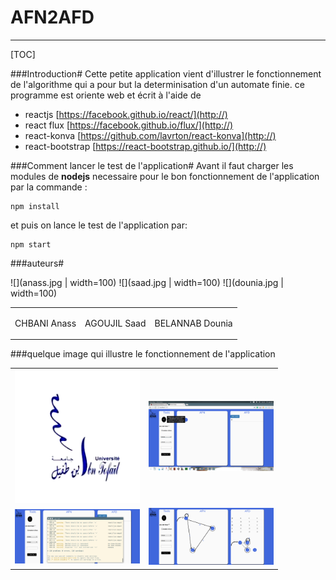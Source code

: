 

# AFN2AFD
-	-	-
[TOC]

###Introduction#
 Cette petite application  vient d'illustrer le fonctionnement de l'algorithme qui a pour but la determinisation d'un automate finie. ce programme est oriente web et écrit à l'aide de
* reactjs [https://facebook.github.io/react/](http://)
* react flux [https://facebook.github.io/flux/](http://)
* react-konva [https://github.com/lavrton/react-konva](http://)
* react-bootstrap [https://react-bootstrap.github.io/](http://)

###Comment lancer le test de l'application#
Avant il faut charger les modules de **nodejs** necessaire pour le bon fonctionnement de l'application par la commande :
```
npm install

```
et puis on lance le test de l'application par:
```
npm start

```
###auteurs#

![](anass.jpg | width=100)
![](saad.jpg | width=100)
![](dounia.jpg | width=100)


<table>
<td><p>CHBANI Anass</p></td>
<td><p>AGOUJIL Saad</p></td>
<td>BELANNAB Dounia</td>
</tr>

</table>
###quelque image qui illustre le fonctionnement de l'application
<table>
<tr>
<td><img src="ensaimage.png" alt="Drawing" style="width:200px; "/></td>
<td><img src="im1.png" alt="Drawing" style="width: 200px;"/></td>

</tr>
<tr>
<td><img src="im2.png" alt="Drawing" style="width: 200px; "/></td>
<td><img src="im3.png" alt="Drawing" style="width: 200px; "/></td>
</tr>


</table>
